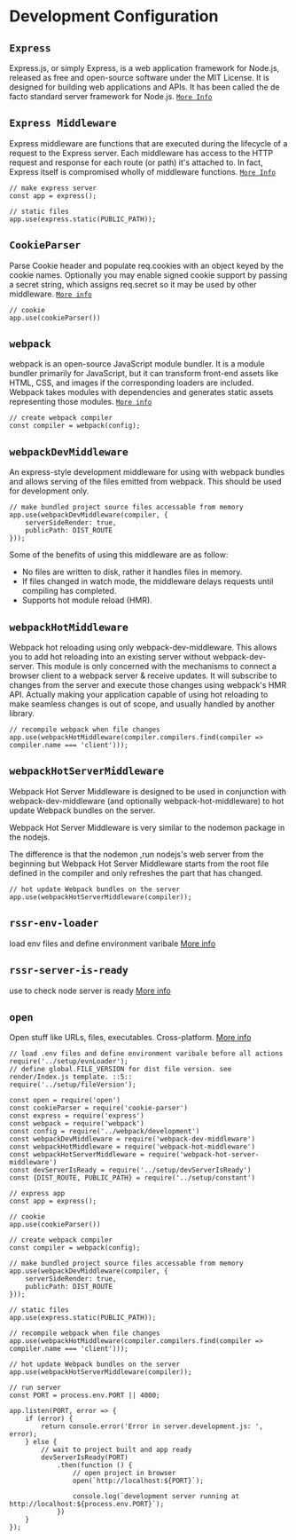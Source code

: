 # Development Configuration

## `Express`

Express.js, or simply Express, is a web application framework for Node.js, released as free and open-source software under the MIT License. It is designed for building web applications and APIs. It has been called the de facto standard server framework for Node.js. [`More Info`](https://expressjs.com/)

## `Express Middleware`
Express middleware are functions that are executed during the lifecycle of a request to the Express server. Each middleware has access to the HTTP request and response for each route (or path) it's attached to. In fact, Express itself is compromised wholly of middleware functions. [`More Info`](https://expressjs.com/en/guide/writing-middleware.html)


    // make express server
    const app = express();

    // static files
    app.use(express.static(PUBLIC_PATH));

## `CookieParser`

Parse Cookie header and populate req.cookies with an object keyed by the cookie names. Optionally you may enable signed cookie support by passing a secret string, which assigns req.secret so it may be used by other middleware. [`More info`](https://www.npmjs.com/package/cookie-parser)

    // cookie
    app.use(cookieParser())

## `webpack`
webpack is an open-source JavaScript module bundler. It is a module bundler primarily for JavaScript, but it can transform front-end assets like HTML, CSS, and images if the corresponding loaders are included. Webpack takes modules with dependencies and generates static assets representing those modules. [`More info`](https://webpack.js.org/)

    // create webpack compiler
    const compiler = webpack(config);

## `webpackDevMiddleware`
An express-style development middleware for using with webpack bundles and allows serving of the files emitted from webpack. This should be used for development only.

    // make bundled project source files accessable from memory
    app.use(webpackDevMiddleware(compiler, {
        serverSideRender: true,
        publicPath: DIST_ROUTE
    }));


Some of the benefits of using this middleware are as follow:
- No files are written to disk, rather it handles files in memory.
- If files changed in watch mode, the middleware delays requests until compiling has completed.
- Supports hot module reload (HMR).

## `webpackHotMiddleware`

Webpack hot reloading using only webpack-dev-middleware. This allows you to add hot reloading into an existing server without webpack-dev-server.
This module is only concerned with the mechanisms to connect a browser client to a webpack server & receive updates. It will subscribe to changes from the server and execute those changes using webpack's HMR API. Actually making your application capable of using hot reloading to make seamless changes is out of scope, and usually handled by another library.

    // recompile webpack when file changes
    app.use(webpackHotMiddleware(compiler.compilers.find(compiler => compiler.name === 'client')));

## `webpackHotServerMiddleware`

Webpack Hot Server Middleware is designed to be used in conjunction with webpack-dev-middleware (and optionally webpack-hot-middleware) to hot update Webpack bundles on the server.

Webpack Hot Server Middleware is very similar to the nodemon package in the nodejs.

The difference is that the nodemon ,run nodejs's web server from the beginning but Webpack Hot Server Middleware starts from the root file defined in the compiler and only refreshes the part that has changed.

    // hot update Webpack bundles on the server
    app.use(webpackHotServerMiddleware(compiler));

## `rssr-env-loader`

load env files and define environment varibale [More info](https://www.npmjs.com/package/rssr-env-loader)

## `rssr-server-is-ready`

use to check node server is ready [More info](https://github.com/rssr-org/rssr-server-is-ready)

## `open`

Open stuff like URLs, files, executables. Cross-platform. [More info](https://www.npmjs.com/package/open)

    // load .env files and define environment varibale before all actions
    require('../setup/evnLoader');
    // define global.FILE_VERSION for dist file version. see render/Index.js template. ::5::
    require('../setup/fileVersion');

    const open = require('open')
    const cookieParser = require('cookie-parser')
    const express = require('express')
    const webpack = require('webpack')
    const config = require('../webpack/development')
    const webpackDevMiddleware = require('webpack-dev-middleware')
    const webpackHotMiddleware = require('webpack-hot-middleware')
    const webpackHotServerMiddleware = require('webpack-hot-server-middleware')
    const devServerIsReady = require('../setup/devServerIsReady')
    const {DIST_ROUTE, PUBLIC_PATH} = require('../setup/constant')

    // express app
    const app = express();

    // cookie
    app.use(cookieParser())

    // create webpack compiler
    const compiler = webpack(config);

    // make bundled project source files accessable from memory
    app.use(webpackDevMiddleware(compiler, {
        serverSideRender: true,
        publicPath: DIST_ROUTE
    }));

    // static files
    app.use(express.static(PUBLIC_PATH));

    // recompile webpack when file changes
    app.use(webpackHotMiddleware(compiler.compilers.find(compiler => compiler.name === 'client')));

    // hot update Webpack bundles on the server
    app.use(webpackHotServerMiddleware(compiler));

    // run server
    const PORT = process.env.PORT || 4000;

    app.listen(PORT, error => {
        if (error) {
            return console.error('Error in server.development.js: ', error);
        } else {
            // wait to project built and app ready
            devServerIsReady(PORT)
                .then(function () {
                    // open project in browser
                    open(`http://localhost:${PORT}`);

                    console.log(`development server running at http://localhost:${process.env.PORT}`);
                })
        }
    });
